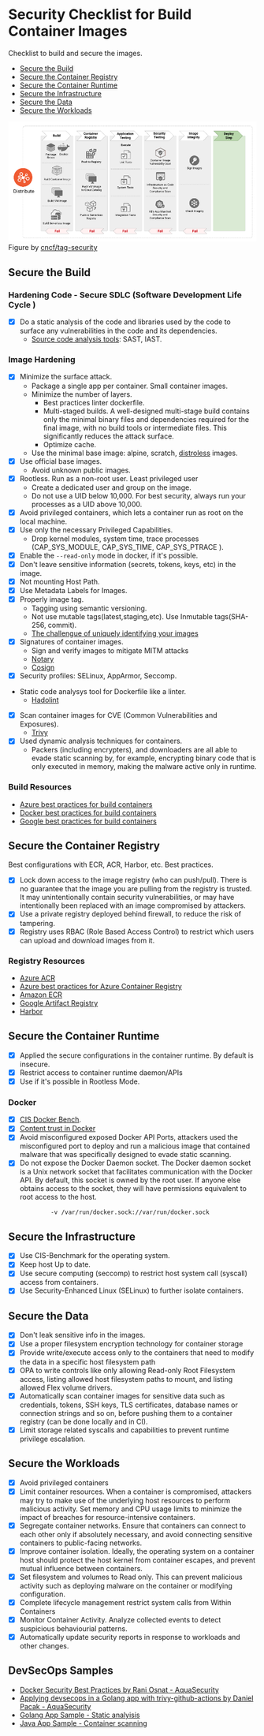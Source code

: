 # Security Checklist for Build Container Images

Checklist to build and secure the images.
* [Secure the Build](##secure-the-build)
* [Secure the Container Registry](##secure-the-container-registry)
* [Secure the Container Runtime](##secure-the-container-runtime)
* [Secure the Infrastructure](##secure-the-infrastructure)
* [Secure the Data](##secure-the-data)
* [Secure the Workloads](##secure-the-workloads)

![Build](https://raw.githubusercontent.com/cncf/tag-security/main/security-whitepaper/cnswp-images/RackMultipart20201111_figure3.png)
Figure by [cncf/tag-security](https://github.com/cncf/sig-security/)

## Secure the Build

### Hardening Code - Secure SDLC (Software Development Life Cycle )
- [x] Do a static analysis of the code and libraries used by the code to surface any vulnerabilities in the code and its dependencies. 
  - [Source code analysis tools](https://owasp.org/www-community/Free_for_Open_Source_Application_Security_Tools): SAST, IAST.

### Image Hardening

- [x] Minimize the surface attack.
  - Package a single app per container. Small container images.
  - Minimize the number of layers.
    - Best practices linter dockerfile.
    - Multi-staged builds. A well-designed multi-stage build contains only the minimal binary files and dependencies required for the final image, with no build tools or intermediate files. This significantly reduces the attack surface.
    - Optimize cache.
  - Use the minimal base image: alpine, scratch, [distroless](https://github.com/GoogleContainerTools/distroless) images.
- [x] Use official base images.
  - Avoid unknown public images.
- [x] Rootless. Run as a non-root user. Least privileged user
  - Create a dedicated user and group on the image.
  - Do not use a UID below 10,000. For best security, always run your processes as a UID above 10,000.
- [x] Avoid privileged containers, which lets a container run as root on the local machine.
- [x] Use only the necessary Privileged Capabilities.
  - Drop kernel modules, system time, trace processes (CAP_SYS_MODULE, CAP_SYS_TIME, CAP_SYS_PTRACE ).
- [x] Enable the `--read-only` mode in docker, if it's possible.
- [x] Don't leave sensitive information (secrets, tokens, keys, etc) in the image.
- [x] Not mounting Host Path.
- [x] Use Metadata Labels for Images.
- [x] Properly image tag.
  - Tagging using semantic versioning.
  - Not use mutable tags(latest,staging,etc). Use Inmutable tags(SHA-256, commit).
  - [The challengue of uniquely identifying your images](https://blog.aquasec.com/docker-image-tags)
- [x] Signatures of container images. 
  - Sign and verify images to mitigate MITM attacks
  - [Notary](https://github.com/notaryproject/notaryproject)
  - [Cosign](https://github.com/sigstore/cosign)
- [x] Security profiles: SELinux, AppArmor, Seccomp.
- Static code analysys tool for Dockerfile like a linter.
  - [Hadolint](https://github.com/hadolint/hadolint)
- [x] Scan container images for CVE (Common Vulnerabilities and Exposures).
  - [Trivy](https://github.com/aquasecurity/trivy)
- [x] Used dynamic analysis techniques for containers.
  - Packers (including encrypters), and downloaders are all able to evade static scanning by, for example, encrypting binary code that is only executed in memory, making the malware active only in runtime.

### Build Resources
- [Azure best practices for build containers]()
- [Docker best practices for build containers](https://docs.docker.com/develop/develop-images/dockerfile_best-practices/)
- [Google best practices for build containers](https://cloud.google.com/solutions/best-practices-for-building-containers)
## Secure the Container Registry

Best configurations with ECR, ACR, Harbor, etc. Best practices.
- [x] Lock down access to the image registry (who can push/pull). There is no guarantee that the image you are pulling from the registry is trusted. It may unintentionally contain security vulnerabilities, or may have intentionally been replaced with an image compromised by attackers.
- [x] Use a private registry deployed behind firewall, to reduce the risk of tampering.
- [x] Registry uses RBAC (Role Based Access Control) to restrict which users can upload and download images from it.
### Registry Resources
- [Azure ACR](https://docs.microsoft.com/en-us/azure/container-registry/security-controls-policy)
- [Azure best practices for Azure Container Registry](https://docs.microsoft.com/en-us/azure/container-registry/container-registry-best-practices)
- [Amazon ECR](https://docs.aws.amazon.com/AmazonECR/latest/userguide/security.html)
- [Google Artifact Registry ](https://cloud.google.com/artifact-registry/docs/docker/authentication)
- [Harbor](https://goharbor.io/)

## Secure the Container Runtime
- [x] Applied the secure configurations in the container runtime. By default is insecure.
- [x] Restrict access to container runtime daemon/APIs
- [x] Use if it's possible in Rootless Mode.

### Docker
- [x] [CIS Docker Bench](https://github.com/docker/docker-bench-security). 
- [x] [Content trust in Docker](https://docs.docker.com/engine/security/trust/)
- [x] Avoid misconfigured exposed Docker API Ports, attackers used the misconfigured port to deploy and run a malicious image that contained malware that was specifically designed to evade static scanning.
- [x] Do not expose the Docker Daemon socket. The Docker daemon socket is a Unix network socket that facilitates communication with the Docker API. By default, this socket is owned by the root user. If anyone else obtains access to the socket, they will have permissions equivalent to root access to the host.

```
            -v /var/run/docker.sock://var/run/docker.sock
```

## Secure the Infrastructure
- [x] Use CIS-Benchmark for the operating system.
- [x] Keep host Up to date.
- [x] Use secure computing (seccomp) to restrict host system call (syscall) access from containers.
- [x] Use Security-Enhanced Linux (SELinux) to further isolate containers.

## Secure the Data
- [x] Don't leak sensitive info in the images.
- [x] Use a proper filesystem encryption technology for container storage
- [x] Provide write/execute access only to the containers that need to modify the data in a specific host filesystem path
- [x] OPA to write controls like only allowing Read-only Root Filesystem access, listing allowed host filesystem paths to mount, and listing allowed Flex volume drivers.
- [x] Automatically scan container images for sensitive data such as credentials, tokens, SSH keys, TLS certificates, database names or connection strings and so on, before pushing them to a container registry (can be done locally and in CI).
- [x] Limit storage related syscalls and capabilities to prevent runtime privilege escalation.

## Secure the Workloads
- [x] Avoid privileged containers
- [x] Limit container resources. When a container is compromised, attackers may try to make use of the underlying host resources to perform malicious activity. Set memory and CPU usage limits to minimize the impact of breaches for resource-intensive containers.
- [x] Segregate container networks. Ensure that containers can connect to each other only if absolutely necessary, and avoid connecting sensitive containers to public-facing networks.
- [x] Improve container isolation. Ideally, the operating system on a container host should protect the host kernel from container escapes, and prevent mutual influence between containers.
- [x] Set filesystem and volumes to Read only. This can prevent malicious activity such as deploying malware on the container or modifying configuration.
- [x] Complete lifecycle management restrict system calls from Within Containers
- [x] Monitor Container Activity. Analyze collected events to detect suspicious behaviourial patterns.
- [x] Automatically update security reports in response to workloads and other changes.
## DevSecOps Samples
- [Docker Security Best Practices by Rani Osnat - AquaSecurity](https://blog.aquasec.com/docker-security-best-practices)
- [Applying devsecops in a Golang app with trivy-github-actions by Daniel Pacak - AquaSecurity](https://blog.aquasec.com/devsecops-with-trivy-github-actions)
- [Golang App Sample - Static analyisis](https://github.com/krol3/go_api_simple)
- [Java App Sample - Container scanning](https://github.com/krol3/java-docker/blob/main/.github/workflows/scanning.yaml)
